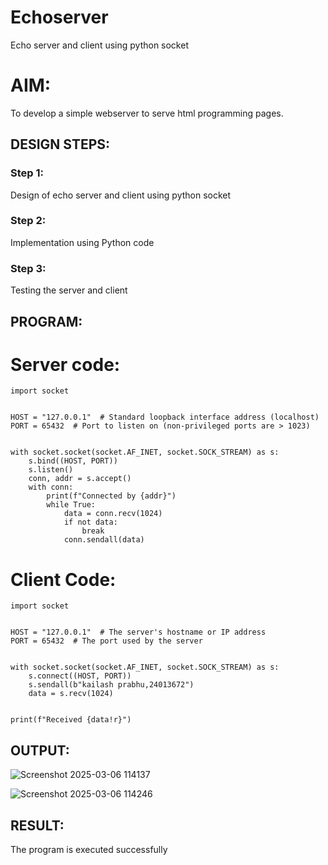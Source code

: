 # Echoserver
Echo server and client using python socket

# AIM:

To develop a simple webserver to serve html programming pages.

## DESIGN STEPS:

### Step 1:

Design of echo server and client using python socket

### Step 2:

Implementation using Python code

### Step 3:

Testing the server and client 

## PROGRAM:
# Server code:
```
import socket


HOST = "127.0.0.1"  # Standard loopback interface address (localhost)
PORT = 65432  # Port to listen on (non-privileged ports are > 1023)


with socket.socket(socket.AF_INET, socket.SOCK_STREAM) as s:
    s.bind((HOST, PORT))
    s.listen()
    conn, addr = s.accept()
    with conn:
        print(f"Connected by {addr}")
        while True:
            data = conn.recv(1024)
            if not data:
                break
            conn.sendall(data)
```

# Client Code:
```
import socket


HOST = "127.0.0.1"  # The server's hostname or IP address
PORT = 65432  # The port used by the server


with socket.socket(socket.AF_INET, socket.SOCK_STREAM) as s:
    s.connect((HOST, PORT))
    s.sendall(b"kailash prabhu,24013672")
    data = s.recv(1024)


print(f"Received {data!r}")
```
## OUTPUT:
![Screenshot 2025-03-06 114137](https://github.com/user-attachments/assets/8ff1c26f-d7af-4c63-844a-bad3d419eb80)

![Screenshot 2025-03-06 114246](https://github.com/user-attachments/assets/033dfb60-cc1c-4256-82bf-78f31a58b602)


## RESULT:
The program is executed successfully
